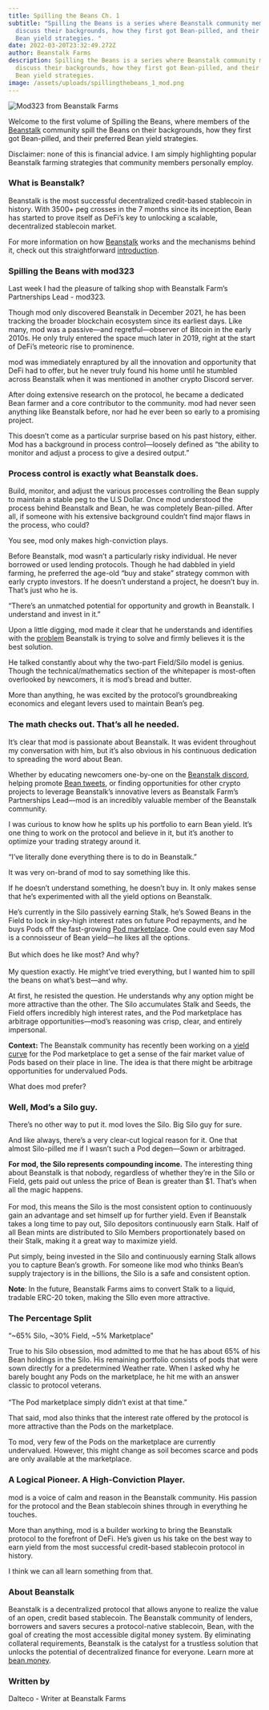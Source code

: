 ```yaml
---
title: Spilling the Beans Ch. 1
subtitle: "Spilling the Beans is a series where Beanstalk community members
  discuss their backgrounds, how they first got Bean-pilled, and their preferred
  Bean yield strategies. "
date: 2022-03-20T23:32:49.272Z
author: Beanstalk Farms
description: Spilling the Beans is a series where Beanstalk community members
  discuss their backgrounds, how they first got Bean-pilled, and their preferred
  Bean yield strategies.
image: /assets/uploads/spillingthebeans_1_mod.png
---
```

![Mod323 from Beanstalk Farms](/assets/uploads/spillingthebeans_1_mod.png "Mod323 from Beanstalk Farms")

Welcome to the first volume of Spilling the Beans, where members of the [Beanstalk](https://bean.money/) community spill the Beans on their backgrounds, how they first got Bean-pilled, and their preferred Bean yield strategies. 

Disclaimer: none of this is financial advice. I am simply highlighting popular Beanstalk farming strategies that community members personally employ. 

### **What is Beanstalk?** 

Beanstalk is the most successful decentralized credit-based stablecoin in history. With 3500+ peg crosses in the 7 months since its inception, Bean has started to prove itself as DeFi’s key to unlocking a scalable, decentralized stablecoin market.

For more information on how [Beanstalk](http://bean.money) works and the mechanisms behind it, check out this straightforward [introduction](https://mirror.xyz/astn.eth/w5336TYVkb-9eIlKxrCPKLoUNvYRgJmd6nB4Br5-Vs8).

### **Spilling the Beans with mod323**

Last week I had the pleasure of talking shop with Beanstalk Farm’s Partnerships Lead - mod323. 

Though mod only discovered Beanstalk in December 2021, he has been tracking the broader blockchain ecosystem since its earliest days. Like many, mod was a passive—and regretful—observer of Bitcoin in the early 2010s. He only truly entered the space much later in 2019, right at the start of DeFi’s meteoric rise to prominence. 

mod was immediately enraptured by all the innovation and opportunity that DeFi had to offer, but he never truly found his home until he stumbled across Beanstalk when it was mentioned in another crypto Discord server.

After doing extensive research on the protocol, he became a dedicated Bean farmer and a core contributor to the community. mod had never seen anything like Beanstalk before, nor had he ever been so early to a promising project. 

This doesn’t come as a particular surprise based on his past history, either. Mod has a background in process control—loosely defined as “the ability to monitor and adjust a process to give a desired output.”

### Process control is exactly what Beanstalk does. 

Build, monitor, and adjust the various processes controlling the Bean supply to maintain a stable peg to the U.S Dollar. Once mod understood the process behind Beanstalk and Bean, he was completely Bean-pilled. After all, if someone with his extensive background couldn’t find major flaws in the process, who could?

You see, mod only makes high-conviction plays. 

Before Beanstalk, mod wasn’t a particularly risky individual. He never borrowed or used lending protocols. Though he had dabbled in yield farming, he preferred the age-old “buy and stake” strategy common with early crypto investors. If he doesn’t understand a project, he doesn’t buy in. That’s just who he is. 

“There’s an unmatched potential for opportunity and growth in Beanstalk. I understand and invest in it.”

Upon a little digging, mod made it clear that he understands and identifies with the [problem](https://mirror.xyz/astn.eth/LeuGtteOh8N0GVHwuPL4R1TIPXmjQuZQFzGObCLezUM) Beanstalk is trying to solve and firmly believes it is the best solution. 

He talked constantly about why the two-part Field/Silo model is genius. Though the technical/mathematics section of the whitepaper is most-often overlooked by newcomers, it is mod’s bread and butter. 

More than anything, he was excited by the protocol’s groundbreaking economics and elegant levers used to maintain Bean’s peg.

### The math checks out. That’s all he needed. 

It’s clear that mod is passionate about Beanstalk. It was evident throughout my conversation with him, but it’s also obvious in his continuous dedication to spreading the word about Bean. 

Whether by educating newcomers one-by-one on the [Beanstalk discord](https://discord.com/invite/beanstalk), helping promote [Bean tweets](https://twitter.com/BeanstalkFarms), or finding opportunities for other crypto projects to leverage Beanstalk’s innovative levers as Beanstalk Farm’s Partnerships Lead—mod is an incredibly valuable member of the Beanstalk community. 

I was curious to know how he splits up his portfolio to earn Bean yield. It’s one thing to work on the protocol and believe in it, but it’s another to optimize your trading strategy around it.

“I’ve literally done everything there is to do in Beanstalk.” 

It was very on-brand of mod to say something like this. 

If he doesn’t understand something, he doesn’t buy in. It only makes sense that he’s experimented with all the yield options on Beanstalk. 

He’s currently in the Silo passively earning Stalk, he’s Sowed Beans in the Field to lock in sky-high interest rates on future Pod repayments, and he buys Pods off the fast-growing [Pod marketplace](https://app.bean.money/market). One could even say Mod is a connoisseur of Bean yield—he likes all the options.\
\
But which does he like most? And why?\
\
My question exactly. He might’ve tried everything, but I wanted him to spill the beans on what’s best—and why. 

At first, he resisted the question. He understands why any option might be more attractive than the other. The Silo accumulates Stalk and Seeds, the Field offers incredibly high interest rates, and the Pod marketplace has arbitrage opportunities—mod’s reasoning was crisp, clear, and entirely impersonal.

**Context:** The Beanstalk community has recently been working on a [yield curve](https://dune.xyz/tbiq/Beanstalk) for the Pod marketplace to get a sense of the fair market value of Pods based on their place in line. The idea is that there might be arbitrage opportunities for undervalued Pods. 

What does mod prefer?

### Well, Mod’s a Silo guy.

There’s no other way to put it. mod loves the Silo. Big Silo guy for sure. 

And like always, there’s a very clear-cut logical reason for it. One that almost Silo-pilled me if I wasn’t such a Pod degen—Sown or arbitraged.

**For mod, the Silo represents compounding income.** The interesting thing about Beanstalk is that nobody, regardless of whether they’re in the Silo or Field, gets paid out unless the price of Bean is greater than $1. That’s when all the magic happens.\
\
For mod, this means the Silo is the most consistent option to continuously gain an advantage and set himself up for further yield. Even if Beanstalk takes a long time to pay out, Silo depositors continuously earn Stalk. Half of all Bean mints are distributed to Silo Members proportionately based on their Stalk, making it a great way to maximize yield. 

Put simply, being invested in the Silo and continuously earning Stalk allows you to capture Bean’s growth. For someone like mod who thinks Bean’s supply trajectory is in the billions, the Silo is a safe and consistent option. 

**Note**: In the future, Beanstalk Farms aims to convert Stalk to a liquid, tradable ERC-20 token, making the SIlo even more attractive. 

### The Percentage Split 

“\~65% Silo, \~30% Field, ~5% Marketplace” 

True to his Silo obsession, mod admitted to me that he has about 65% of his Bean holdings in the Silo. His remaining portfolio consists of pods that were sown directly for a predetermined Weather rate. When I asked why he barely bought any Pods on the marketplace, he hit me with an answer classic to protocol veterans.\
\
“The Pod marketplace simply didn’t exist at that time.”

That said, mod also thinks that the interest rate offered by the protocol is more attractive than the Pods on the marketplace. 

To mod, very few of the Pods on the marketplace are currently undervalued. However, this might change as soil becomes scarce and pods are only available at the marketplace.

### A Logical Pioneer. A High-Conviction Player. 

mod is a voice of calm and reason in the Beanstalk community. His passion for the protocol and the Bean stablecoin shines through in everything he touches. 

More than anything, mod is a builder working to bring the Beanstalk protocol to the forefront of DeFi. He’s given us his take on the best way to earn yield from the most successful credit-based stablecoin protocol in history. 

I think we can all learn something from that. 

### About Beanstalk

Beanstalk is a decentralized protocol that allows anyone to realize the value of an open, credit based stablecoin. The Beanstalk community of lenders, borrowers and savers secures a protocol-native stablecoin, Bean, with the goal of creating the most accessible digital money system. By eliminating collateral requirements, Beanstalk is the catalyst for a trustless solution that unlocks the potential of decentralized finance for everyone. Learn more at [bean.money](http://bean.money).

### **Written by**

Dalteco - Writer at Beanstalk Farms